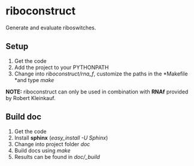 # riboconstruct

Generate and evaluate riboswitches.

## Setup

1. Get the code
2. Add the project to your PYTHONPATH
3. Change into *riboconstruct/rna_f*, customize the paths in the *Makefile *and type *make*

**NOTE:** 
riboconstruct can only be used in combination with **RNAf** provided by Robert Kleinkauf.

## Build doc

1. Get the code
2. Install **sphinx** (*easy_install -U Sphinx*)
3. Change into project folder *doc*
4. Build docs using *make*
5. Results can be found in *doc/_build*